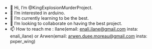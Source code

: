 - 👋 Hi, I’m @KingExplosionMurderProject.
- 👀 I’m interested in arduino.
- 🌱 I’m currently learning to be the best.
- 💞️ I’m looking to collaborate on having the best project.
- 📫 How to reach me : Ilane(email: enali.ilane@gmail.com insta: enali_ilane) or Arwen(email: arwen.duee.moreau@gmail.com insta: pxper_wing)

<!---
KingExplosionMurderProject/KingExplosionMurderProject is a ✨ special ✨ repository because its `README.md` (this file) appears on your GitHub profile.
You can click the Preview link to take a look at your changes.
--->
